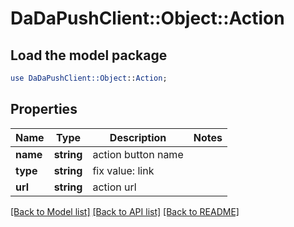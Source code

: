 # DaDaPushClient::Object::Action

## Load the model package
```perl
use DaDaPushClient::Object::Action;
```

## Properties
Name | Type | Description | Notes
------------ | ------------- | ------------- | -------------
**name** | **string** | action button name | 
**type** | **string** | fix value: link | 
**url** | **string** | action url | 

[[Back to Model list]](../README.md#documentation-for-models) [[Back to API list]](../README.md#documentation-for-api-endpoints) [[Back to README]](../README.md)


